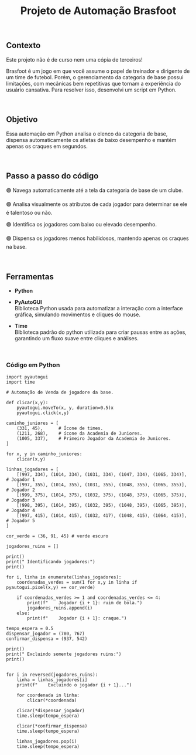 <h1 align="center"> Projeto de Automação Brasfoot </h1>
</br>

## Contexto

Este projeto não é de curso nem uma cópia de terceiros!

Brasfoot é um jogo em que você assume o papel de treinador e dirigente de um time de futebol. Porém, o gerenciamento da categoria de base possui limitações, com mecânicas bem repetitivas que tornam a experiência do usuário cansativa. Para resolver isso, desenvolvi um script em Python.  

<br>

## Objetivo
Essa automação em Python analisa o elenco da categoria de base, dispensa automaticamente os atletas de baixo desempenho e mantém apenas os craques em segundos. 

<br>

## Passo a passo do código

🟣 Navega automaticamente até a tela da categoria de base de um clube.

🟣 Analisa visualmente os atributos de cada jogador para determinar se ele é talentoso ou não.

🟣 Identifica os jogadores com baixo ou elevado desempenho. 

🟣 Dispensa os jogadores menos habilidosos, mantendo apenas os craques na base.

<br>

## Ferramentas <br>

- **Python**

- **PyAutoGUI** <br>
Biblioteca Python usada para automatizar a interação com a interface gráfica, simulando movimentos e cliques do mouse. 

- **Time** <br>
Biblioteca padrão do python utilizada para criar pausas entre as ações, garantindo um fluxo suave entre cliques e análises.

<br>

### Código em Python
```
import pyautogui
import time

# Automação de Venda de jogadore da base.  

def clicar(x,y):
    pyautogui.moveTo(x, y, duration=0.5)x
    pyautogui.click(x,y)
    
caminho_juniores = [
    (331, 45),      # Ícone de times.
    (1211, 268),    # ícone da Academia de Juniores.
    (1005, 337),    # Primeiro Jogador da Academia de Juniores.
]

for x, y in caminho_juniores:
    clicar(x,y)

linhas_jogadores = [
    [(997, 334), (1014, 334), (1031, 334), (1047, 334), (1065, 334)],  # Jogador 1
    [(997, 355), (1014, 355), (1031, 355), (1048, 355), (1065, 355)],  # Jogador 2
    [(999, 375), (1014, 375), (1032, 375), (1048, 375), (1065, 375)],  # Jogador 3
    [(998, 395), (1014, 395), (1032, 395), (1048, 395), (1065, 395)],  # Jogador 4
    [(997, 415), (1014, 415), (1032, 417), (1048, 415), (1064, 415)],  # Jogador 5
]

cor_verde = (36, 91, 45) # verde escuro

jogadores_ruins = []

print()
print(" Identificando jogadores:")
print()

for i, linha in enumerate(linhas_jogadores):
    coordenadas_verdes = sum(1 for x,y in linha if pyautogui.pixel(x,y) == cor_verde)

    if coordenadas_verdes >= 1 and coordenadas_verdes <= 4:
        print(f"    Jogador {i + 1}: ruim de bola.")
        jogadores_ruins.append(i)  
    else:
        print(f"    Jogador {i + 1}: craque.")

tempo_espera = 0.5
dispensar_jogador = (780, 767)
confirmar_dispensa = (937, 542)

print()     
print(" Excluindo somente jogadores ruins:")
print()


for i in reversed(jogadores_ruins):
    linha = linhas_jogadores[i] 
    print(f"    Excluindo o jogador {i + 1}...")

    for coordenada in linha:
        clicar(*coordenada)

    clicar(*dispensar_jogador)
    time.sleep(tempo_espera)  

    clicar(*confirmar_dispensa)
    time.sleep(tempo_espera)  

    linhas_jogadores.pop(i)  
    time.sleep(tempo_espera)  
```
